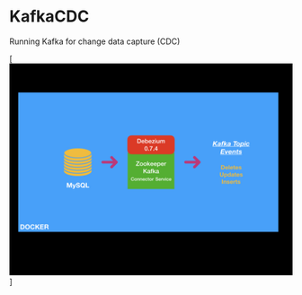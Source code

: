 # KafkaCDC
Running Kafka for change data capture (CDC)

[![DASHBOARD](https://github.com/ayushhub/KafkaCDC/blob/master/CDCKafka.jpeg)]
